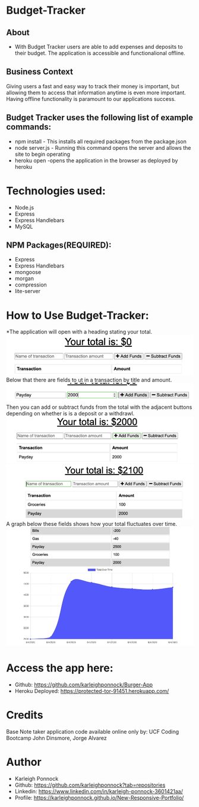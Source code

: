 # Budget-Tracker
## About
    
 * With Budget Tracker users are able to add expenses and deposits to their budget. The application is  accessible and functionalional offline.


## Business Context

Giving users a fast and easy way to track their money is important, but allowing them to access that information anytime is even more important. Having offline functionality is paramount to our applications success.


## Budget Tracker uses the following list of example commands:
* npm install 
        - This installs all required packages from the package.json
 * node server.js
        - Running this command opens the server and allows the site to begin operating
* heroku open
        -opens the application in the browser as deployed by heroku

# Technologies used:
* Node.js
* Express
* Express Handlebars
* MySQL


## NPM Packages(REQUIRED):
* Express
* Express Handlebars
* mongoose
* morgan
* compression
* lite-server
   

# How to Use Budget-Tracker:
*The application will open with a heading stating your total.
![Test Image 1](/public/images/start.png)
 Below that there are fields to ut in a transaction by title and amount. 
 ![Test Image 1](/public/images/deposit.png)
 Then you can add or subtract funds from the total with the adjacent buttons depending on whether is is a deposit or a withdrawl.
 ![Test Image 1](/public/images/deposit-in.png)
 ![Test Image 1](/public/images/withdrawl.png)
  A graph below these fields shows how your total fluctuates over time.
![Test Image 1](/public/images/graph.png)

# Access the app here: 
* Github: https://github.com/karleighponnock/Burger-App
* Heroku Deployed: https://protected-tor-91451.herokuapp.com/

# Credits
Base Note taker application code available online only by:
UCF Coding Bootcamp
John Dinsmore, 
Jorge Alvarez


# Author
 * Karleigh Ponnock
* Github: https://github.com/karleighponnock?tab=repositories
* Linkedin: https://www.linkedin.com/in/karleigh-ponnock-3601421aa/
* Profile: https://karleighponnock.github.io/New-Responsive-Portfolio/